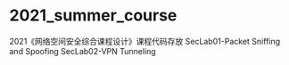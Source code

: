 # 2021_summer_course
2021《网络空间安全综合课程设计》课程代码存放
SecLab01-Packet Sniffing and Spoofing
SecLab02-VPN Tunneling
